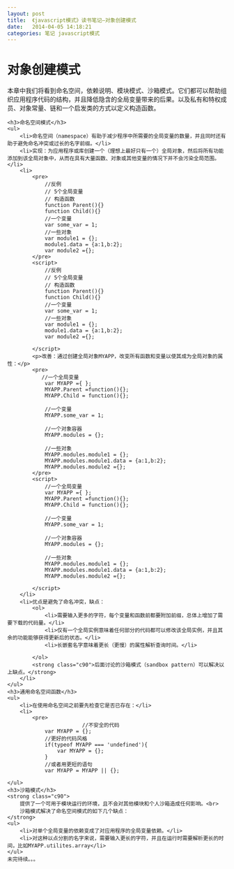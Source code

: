 ```yaml
---
layout: post
title:  《javascript模式》读书笔记—对象创建模式
date:   2014-04-05 14:18:21
categories: 笔记 javascript模式
---
```


<div class="entry">
    <h1>对象创建模式</h1>
   <p>本章中我们将看到命名空间，依赖说明、模块模式、沙箱模式。它们都可以帮助组织应用程序代码的结构，并且降低隐含的全局变量带来的后果。以及私有和特权成员、对象常量、链和一个启发类的方式以定义构造函数。</p>
   
   
    <h3>命名空间模式</h3>
    <ul>
        <li>命名空间（namespace）有助于减少程序中所需要的全局变量的数量，并且同时还有助于避免命名冲突或过长的名字前缀。</li>
        <li>实现：为应用程序或库创建一个（理想上最好只有一个）全局对象，然后将所有功能添加到该全局对象中，从而在具有大量函数、对象或其他变量的情况下并不会污染全局范围。</li>
        <li>
            <pre>
                //反例
                // 5个全局变量
                // 构造函数
                function Parent(){}
                function Child(){}
                //一个变量
                var some_var = 1;
                //一些对象
                var module1 = {};
                module1.data = {a:1,b:2};
                var module2 ={};
            </pre>
            <script>
                //反例
                // 5个全局变量
                // 构造函数
                function Parent(){}
                function Child(){}
                //一个变量
                var some_var = 1;
                //一些对象
                var module1 = {};
                module1.data = {a:1,b:2};
                var module2 ={};

            </script>
            <p>改善：通过创建全局对象MYAPP，改变所有函数和变量以使其成为全局对象的属性：</p>
            <pre>
               //一个全局变量
                var MYAPP ={ };
                MYAPP.Parent =function(){};
                MYAPP.Child = function(){};

                //一个变量
                MYAPP.some_var = 1;

                //一个对象容器
                MYAPP.modules = {};

                //一些对象
                MYAPP.modules.module1 = {};
                MYAPP.modules.module1.data = {a:1,b:2};
                MYAPP.modules.module2 ={};
            </pre>
            <script>
                //一个全局变量
                var MYAPP ={ };
                MYAPP.Parent =function(){};
                MYAPP.Child = function(){};

                //一个变量
                MYAPP.some_var = 1;

                //一个对象容器
                MYAPP.modules = {};

                //一些对象
                MYAPP.modules.module1 = {};
                MYAPP.modules.module1.data = {a:1,b:2};
                MYAPP.modules.module2 ={};

            </script>
        </li>
        <li>优点是避免了命名冲突，缺点：
            <ol>
                <li>需要输入更多的字符，每个变量和函数前都要附加前缀，总体上增加了需要下载的代码量。</li>
                <li>仅有一个全局实例意味着任何部分的代码都可以修改该全局实例，并且其余的功能能够获得更新后的状态。</li>
                <li>长嵌套名字意味着更长（更慢）的属性解析查询时间。</li>

            </ol>
            <strong class="c90">后面讨论的沙箱模式（sandbox pattern）可以解决以上缺点。</strong>
        </li>
    </ul>
    <h3>通用命名空间函数</h3>
    <ul>
        <li>在使用命名空间之前要先检查它是否已存在：</li>
        <li>
            <pre>
							//不安全的代码
                var MYAPP = {};
                //更好的代码风格
                if(typeof MYAPP === 'undefined'){
                    var MYAPP = {};
                }
                //或者用更短的语句
                var MYAPP = MYAPP || {};
</pre>
            <script>
                //不安全的代码
                var MYAPP = {};
                //更好的代码风格
                if(typeof MYAPP === 'undefined'){
                    var MYAPP = {};
                }
                //或者用更短的语句
                var MYAPP = MYAPP || {};

            </script>
        </li>
        <li>重复的检查，我们需要一个namespace()函数来帮助 我们方便地处理命名空间的细节，做成一个可重用的函数：
        <p>调用方式：</p>
            <pre>
                MYAPP.namespace('MYAPP.modules.module2');
                //相当于以下代码
                var MYAPP = {
                    modules :{
                        module2:{}
                    }
                }
            </pre>
        </li>
        <li>函数实现：（如果已经存在则不会重新创建它）
            <pre>
							var MYAPP = MYAPP || {};
                MYAPP.namespace = function(ns_string){
                    var parts = ns_string.split('.'),
                        parent = MYAPP,
                        i;
                    //剥离最前面的冗余全局变量
                    if(parts[0] === 'MYAPP'){
                        parts = parts.splice(1);
                    }
                    for(i=0;i< parts.length;i++){
                        //如果属性不存在则创建
                        if(typeof parent[parts[i]] === 'undefined'){
                            parent[parts[i]]={};
                        }
                        parent = parent[parts[i]];
                    }
                    return parent;

                }
                var module2 = MYAPP.namespace('MYAPP.modules.module2');
                MYAPP.namespace('modules.module52');

            </pre>
            <script>
                var MYAPP = MYAPP || {};
                MYAPP.namespace = function(ns_string){
                    var parts = ns_string.split('.'),
                        parent = MYAPP,
                        i;
                    //剥离最前面的冗余全局变量
                    if(parts[0] === 'MYAPP'){
                        parts = parts.splice(1);
                    }
                    for(i=0;i< parts.length;i++){
                        //如果属性不存在则创建
                        if(typeof parent[parts[i]] === 'undefined'){
                            parent[parts[i]]={};
                        }
                        parent = parent[parts[i]];
                    }
                    return parent;

                }
                var module2 = MYAPP.namespace('MYAPP.modules.module2');
                MYAPP.namespace('modules.module52');
            </script>
        </li>
    </ul>
    <h3>声明依赖关系</h3>
    <ul>
        <li>在函数或模块顶部声明代码所依赖的模块是一个非常好的主意。
            <pre>
                var myFunction = function(){
                    //依赖
                    var event = YAHOO.util.Event,
                            dom = YAHOO.util.dom;

                    //使用事件或DOM变量
                    //and so on
                }
            </pre>
            <script>
                var myFunction = function(){
                    //依赖
                    var event = YAHOO.util.Event,
                            dom = YAHOO.util.dom;

                    //使用事件或DOM变量
                    //and so on
                }
            </script>
        </li>
        <li>极其简单的模式，却有很多优点：
            <ol>
                <li>显示的依赖声明了他们确定需要的特定脚本文件已经包含在该页面中。</li>
                <li>在函数顶部的前期声明可以使您很容易地发现并解析依赖。</li>
                <li>解析局部变量（比如DOM）的速度总是要比解析全局变量（比如YAHOO）要快，甚至比使用全局变量的嵌套属性（比如YAHOO.util.Dom）还要快，这导致了更好的性能。</li>
                <li>类似于YUICompressor或goole闭包编译器的这些高级小工具可以重命名局部变量（因此，event有可能变成一个字符，比如A），这导致了更小的代码量，但是这些工具从不会对全局变量进行重命名，因为这样做不安全。</li>
                <li>
                    <pre>
                       function test1(){
                            alert(MYAPP.modules.m1);
                            alert(MYAPP.modules.m2);
                            alert(MYAPP.modules.m3);
                        }
                        /*缩减的test1主体*/
                        alert(MYAPP.modules.m1);alert(MYAPP.modules.m2);alert(MYAPP.modules.m3);
                        function test2(){
                            var modules =MYAPP.modules;
                            alert(modules.m1);
                            alert(modules.m2);
                            alert(modules.m3);
                        }
                        /*缩减的test2主体*/
                        var a =MYAPP.modules;alert(a.m1);alert(a.m2);alert(a.m3);
                    </pre>

                </li>
            </ol>
        </li>
    </ul>
    <h3>私有属性和方法</h3>
    <ul>
        <li>javascript没有特殊语法来表示私有、保护、或公共属性和方法，所有对象的成员是公共的：
        <pre>
           var myobj = {
                myprop:1,
                getProp:function(){
                    return this.myprop;
                }
            };
            console.log(myobj.myprop); //公有可访问
            console.log(myobj.getProp());//公有可访问
        </pre>
            <script>
                var myobj = {
                    myprop:1,
                    getProp:function(){
                        return this.myprop;
                    }
                };
                console.log(myobj.myprop); //公有可访问
                console.log(myobj.getProp());//公有可访问

            </script>
        </li>

    </ul>
    <h3>私有成员</h3>
    <ul>
        <li>
            <pre>
               function Gadget(){
                    //私有成员
                    var name = 'ipod';
                    //公有函数
                    this.getName = function(){
                        return name;
                    };
                }
                var toy = new Gadget();
                //name是私有的，不可访问
                console.log(toy.name); //undefined
                console.log(toy.getName()); //ipod
            </pre>
            <script>
                function Gadget(){
                    //私有成员
                    var name = 'ipod';
                    //公有函数
                    this.getName = function(){
                        return name;
                    };
                }
                var toy = new Gadget();
                //name是私有的，不可访问
                console.log(toy.name); //undefined
                console.log(toy.getName()); //ipod
            </script>
            <p>很容易在javascript实现私有性。需要做的只是在函数中将需要保持为私有属性的数据包装起来，确保其为局部变量，则外部函数不可访问。</p>
        </li>
    </ul>
    <h3>特权方法</h3>
    <ul>
        <li>只是一个名称而已：指那些可以访问私有成员的公共方法</li>
    </ul>
    <h3>对象字面量以及私有性</h3>
    <ul>
        <li>可以使用一个额外的匿名即时函数创建闭包来实现私有性：
            <pre>
               var myobj; //这将会是对象
                (function(){
                    //私有成员
                    var name = 'my,oh my';

                    //实现公有部分，没有var
                    myobj = {
                        //特权方法
                        getName:function(){
                            return name;
                        }
                    }
                })();
                myobj.getName(); // my...
            </pre>
            <script>
                var myobj; //这将会是对象
                (function(){
                    //私有成员
                    var name = 'my,oh my';

                    //实现公有部分，没有var
                    myobj = {
                        //特权方法
                        getName:function(){
                            return name;
                        }
                    }
                })();
                myobj.getName(); // my...

            </script>
        </li>
        <li>
            下面的例子与上面有相同的思想，只是在实现上略有不同：
            <pre>
                var myobj = (function(){
                    //私有成员
                    var name = 'my,oh my';

                    //实现公有部分
                    return {
                        getName:function(){
                            return name;
                        }
                    }
                }());
                myobj.getName(); // my...
            </pre>
            <script>
                var myobj = (function(){
                    //私有成员
                    var name = 'my,oh my';

                    //实现公有部分
                    return {
                        getName:function(){
                            return name;
                        }
                    }
                }());
                myobj.getName(); // my...
            </script>
            <strong class="c90">这个例子也是称之为“模块模式”的基础框架</strong>
        </li>
    </ul>
    <h3>原型和私有性</h3>
    <ul>
        <li>
            <p class="c90">当私有成员与构造函数一起使用时，其中的一个缺点在于每次调用构造函数以创建对象时，这些私有成员都会被重新创建。构造函数中添加到this中的任何成员都实际上面临以上问题。为了避免复制工作和节省内存，可以将常用属性和方法添加到构造函数的prototype属性中。这样，通过同一个构造函数创建的多个实例可以共享常见的部分数据。以及共享隐藏的私有成员</p>
            <pre>
               function Gadget(){
                    //私有成员
                    var name = 'ipod';
                    //公有函数
                    this.getName = function(){
                        return name;
                    };
                }
                Gadget.prototype = (function(){
                   //私有成员
                   var brower = 'Mobile Webkit';
                   //公有原型成员
                    return {
                        getBrower:function(){
                            return brower;
                        }
                    }
                }());
                var toy = new Gadget();
                console.log(toy.getName()); //特权'own'方法
                console.log(toy.getBrower());//特权原型方法
            </pre>
            <script>
                function Gadget(){
                    //私有成员
                    var name = 'ipod';
                    //公有函数
                    this.getName = function(){
                        return name;
                    };
                }
                Gadget.prototype = (function(){
                   //私有成员
                   var brower = 'Mobile Webkit';
                   //公有原型成员
                    return {
                        getBrower:function(){
                            return brower;
                        }
                    }
                }());
                var toy = new Gadget();
                console.log(toy.getName()); //特权'own'方法
                console.log(toy.getBrower());//特权原型方法
            </script>

        </li>
    </ul>
    <h3>将私有方法揭示为公有方法</h3>
    <ul>
        <li>揭示模式可用于将私有方法暴露成为公共方法。</li>
        <li>以下例子建立在其中一种私有模式之上，即对象字面量中的私有成员：
            <pre>
              var myarray;
                (function(){
                  var astr = '[object Array]',
                      toString = Object.prototype.toString;
                  function isArray(a){
                      return toString.call(a) === astr;
                  }
                  function indexOf(haystack,needle){
                      var i= 0,
                              max = haystack.length;
                      for(;i<max;i+=1){
                          if(haystack[i] === needle){
                              return i;
                          }
                      }
                      return -1;
                  }
                  myarray = {
                      isArray:isArray,
                      indexOf:indexOf,
                      inArray:indexOf
                  }
                }());
            </pre>
            <script>
                var myarray;
                (function(){
                  var astr = '[object Array]',
                      toString = Object.prototype.toString;
                  function isArray(a){
                      return toString.call(a) === astr;
                  }
                  function indexOf(haystack,needle){
                      var i= 0,
                              max = haystack.length;
                      for(;i<max;i+=1){
                          if(haystack[i] === needle){
                              return i;
                          }
                      }
                      return -1;
                  }
                  myarray = {
                      isArray:isArray,
                      indexOf:indexOf,
                      inArray:indexOf
                  }
                }());
            </script>
        </li>

    </ul>
    <h3>模块模式</h3>
    <ul>
        <li>
            <p class="c90">
                模块模式是本书中迄今为止介绍过的多种模式的组合，也就是到下模式的组合：
                命名空间<br>
                即时函数 <br>
                私有和特权成员<br>
                声明依赖 <br>
            </p>
        </li>
        <li>
            <pre>

            </pre>
            <script>
                MYAPP.namespace('MYAPP.utilities.array');
                MYAPP.utilities.array = (function(){
                    //依赖
                    var uobj = MYAPP.utilities.object,
                        ulang = MYAPP.utilities.lang,
                        //私有属性
                        array_string = '[object Array]',
                        ops = Object.prototype.toString;

                    //私有方法
                    //...
                    // var 变量定义结束

                    //公有API
                   return{
                       inArray:function(){
                          //...
                       },
                       isArray:function(){
                           //...
                       }
                   }
                }());
            </script>
        </li>
    </ul>
    <h3>揭示模式</h3>
    <ul>
        <li>
            <pre>
               MYAPP.utilities.array = (function(){
                    //依赖
                    var uobj = MYAPP.utilities.object,
                            ulang = MYAPP.utilities.lang,
                    //私有属性
                            array_string = '[object Array]',
                            ops = Object.prototype.toString,

                    //私有方法
                    isArray = function(){

                    },
                    inArray = function(){

                    };


                    //揭示公有API
                    return{
                        inArray:inArray,
                        isArray:isArray
                    }
                }());
            </pre>
            <script>
                MYAPP.utilities.array = (function(){
                    //依赖
                    var uobj = MYAPP.utilities.object,
                            ulang = MYAPP.utilities.lang,
                    //私有属性
                            array_string = '[object Array]',
                            ops = Object.prototype.toString,

                    //私有方法
                    isArray = function(){

                    },
                    inArray = function(){

                    };


                    //揭示公有API
                    return{
                        inArray:inArray,
                        isArray:isArray
                    }
                }());
            </script>
        </li>
    </ul>
    <h3>将全局变量导入到模块中</h3>
    <ul>
        <li>在常见的变化模式中，可以将参数传递到包装了模块的即时函数中。导入全局变量有助于加速即时函数中的全局符号解析的速度，因为这些导入的变量成为了该函数的局部变量。
        <pre>
MYAPP.utilities.module = (function(app,global){
   //引用全局对象
   //以及现在被转换成局部变量的全局应用程序命名空间对象
}(MYAPP,this));
        </pre>
            <script>
                MYAPP.utilities.module = (function(app,global){
                  //引用全局对象
                  //以及现在被转换成局部变量的全局应用程序命名空间对象
                }(MYAPP,this));
            </script>
        </li>

    </ul>
    <h3>沙箱模式</h3>
    <strong class="c90">
        提供了一个可用于模块运行的环境，且不会对其他模块和个人沙箱造成任何影响。<br>
        沙箱模式解决了命名空间模式的如下几个缺点：
    </strong>
    <ul>
        <li>对单个全局变量的依赖变成了对应用程序的全局变量依赖。</li>
        <li>对这种以点分割的名字来说，需要输入更长的字符，并且在运行时需要解析更长的时间，比如MYAPP.utilites.array</li>
    </ul>
    未完待续。。。
</div>
